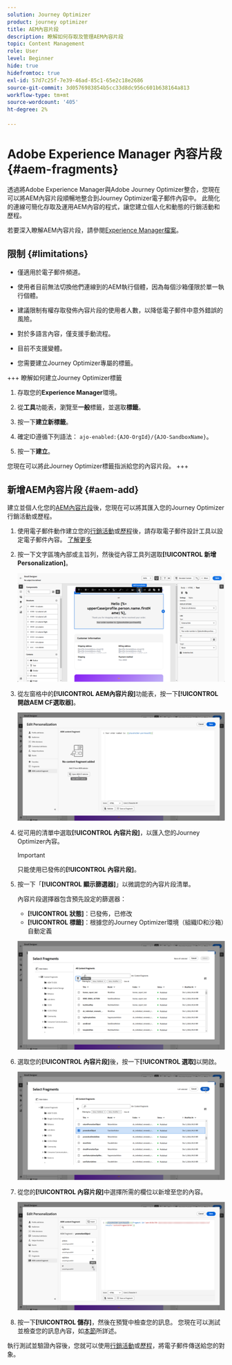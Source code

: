 ```yaml
---
solution: Journey Optimizer
product: journey optimizer
title: AEM內容片段
description: 瞭解如何存取及管理AEM內容片段
topic: Content Management
role: User
level: Beginner
hide: true
hidefromtoc: true
exl-id: 57d7c25f-7e39-46ad-85c1-65e2c18e2686
source-git-commit: 3d0576983854b5cc33d8dc956c601b638164a813
workflow-type: tm+mt
source-wordcount: '405'
ht-degree: 2%

---
```


# Adobe Experience Manager 內容片段 {#aem-fragments}

透過將Adobe Experience Manager與Adobe Journey Optimizer整合，您現在可以將AEM內容片段順暢地整合到Journey Optimizer電子郵件內容中。 此簡化的連線可簡化存取及運用AEM內容的程式，讓您建立個人化和動態的行銷活動和歷程。

若要深入瞭解AEM內容片段，請參閱[Experience Manager檔案](https://experienceleague.adobe.com/en/docs/experience-manager-cloud-service/content/sites/authoring/fragments/content-fragments)。

## 限制 {#limitations}

* 僅適用於電子郵件頻道。

* 使用者目前無法切換他們連線到的AEM執行個體，因為每個沙箱僅限於單一執行個體。

* 建議限制有權存取發佈內容片段的使用者人數，以降低電子郵件中意外錯誤的風險。

* 對於多語言內容，僅支援手動流程。

* 目前不支援變體。

* 您需要建立Journey Optimizer專屬的標籤。

+++ 瞭解如何建立Journey Optimizer標籤

   1. 存取您的&#x200B;**Experience Manager**&#x200B;環境。

   1. 從&#x200B;**工具**&#x200B;功能表，瀏覽至&#x200B;**一般**&#x200B;標籤，並選取&#x200B;**標籤**。

   1. 按一下&#x200B;**建立新標籤**。

   1. 確定ID遵循下列語法： `ajo-enabled:{AJO-OrgId}/{AJO-SandboxName}`。

   1. 按一下&#x200B;**建立**。

  您現在可以將此Journey Optimizer標籤指派給您的內容片段。
+++

## 新增AEM內容片段 {#aem-add}

建立並個人化您的[AEM內容片段](https://experienceleague.adobe.com/en/docs/experience-manager-cloud-service/content/sites/authoring/fragments/content-fragments)後，您現在可以將其匯入您的Journey Optimizer行銷活動或歷程。

1. 使用電子郵件動作建立您的[行銷活動](../email/create-email.md)或[歷程](../email/create-email.md)後，請存取電子郵件設計工具以設定電子郵件內容。 [了解更多](../email/get-started-email-design.md)

1. 按一下文字區塊內部或主旨列，然後從內容工具列選取&#x200B;**[!UICONTROL 新增Personalization]**。

   ![](assets/aem_campaign_2.png)

1. 從左窗格中的&#x200B;**[!UICONTROL AEM內容片段]**&#x200B;功能表，按一下&#x200B;**[!UICONTROL 開啟AEM CF選取器]**。

   ![](assets/aem_campaign_3.png)

1. 從可用的清單中選取&#x200B;**[!UICONTROL 內容片段]**，以匯入您的Journey Optimizer內容。

   >[!IMPORTANT]
   >
   >只能使用已發佈的&#x200B;**[!UICONTROL 內容片段]**。

1. 按一下「**[!UICONTROL 顯示篩選器]**」以微調您的內容片段清單。

   內容片段選擇器包含預先設定的篩選器：

   * **[!UICONTROL 狀態]**：已發佈，已修改
   * **[!UICONTROL 標籤]**：根據您的Journey Optimizer環境（組織ID和沙箱）自動定義

   ![](assets/aem_campaign_4.png)

1. 選取您的&#x200B;**[!UICONTROL 內容片段]**&#x200B;後，按一下&#x200B;**[!UICONTROL 選取]**&#x200B;以開啟。

   ![](assets/aem_campaign_5.png)

1. 從您的&#x200B;**[!UICONTROL 內容片段]**&#x200B;中選擇所需的欄位以新增至您的內容。

   ![](assets/aem_campaign_6.png)

1. 按一下&#x200B;**[!UICONTROL 儲存]**，然後在預覽中檢查您的訊息。 您現在可以測試並檢查您的訊息內容，如[本節](preview.md)所詳述。

執行測試並驗證內容後，您就可以使用[行銷活動](../campaigns/review-activate-campaign.md)或[歷程](../building-journeys/publishing-the-journey.md)，將電子郵件傳送給您的對象。
